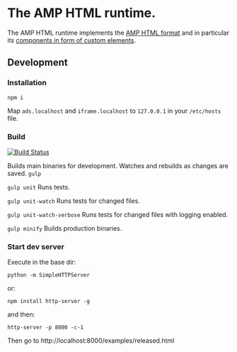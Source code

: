 # The AMP HTML runtime.

The AMP HTML runtime implements the [AMP HTML format](spec/amp-html-format.md) and
in particular its [components in form of custom elements](spec/amp-html-components.md).

## Development

### Installation

`npm i`

Map `ads.localhost` and `iframe.localhost` to `127.0.0.1` in your `/etc/hosts` file.

### Build

[![Build Status](https://magnum.travis-ci.com/ampproject/amphtml.svg?token=AmxgqDRzeUjVvqT2oydf&branch=master)](https://magnum.travis-ci.com/ampproject/amphtml)

Builds main binaries for development. Watches and rebuilds as changes are saved.
`gulp`

`gulp unit`
Runs tests.

`gulp unit-watch`
Runs tests for changed files.

`gulp unit-watch-verbose`
Runs tests for changed files with logging enabled.

`gulp minify`
Builds production binaries.

### Start dev server

Execute in the base dir:

`python -m SimpleHTTPServer`

or:

`npm install http-server -g`

and then:

`http-server -p 8000 -c-1`

Then go to http://localhost:8000/examples/released.html

